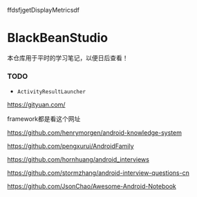 ffdsfjgetDisplayMetricsdf

# BlackBeanStudio


本仓库用于平时的学习笔记，以便日后查看！

### TODO

- `ActivityResultLauncher`


https://gityuan.com/


framework都是看这个网址


https://github.com/henrymorgen/android-knowledge-system


https://github.com/pengxurui/AndroidFamily


https://github.com/hornhuang/android_interviews


https://github.com/stormzhang/android-interview-questions-cn


https://github.com/JsonChao/Awesome-Android-Notebook